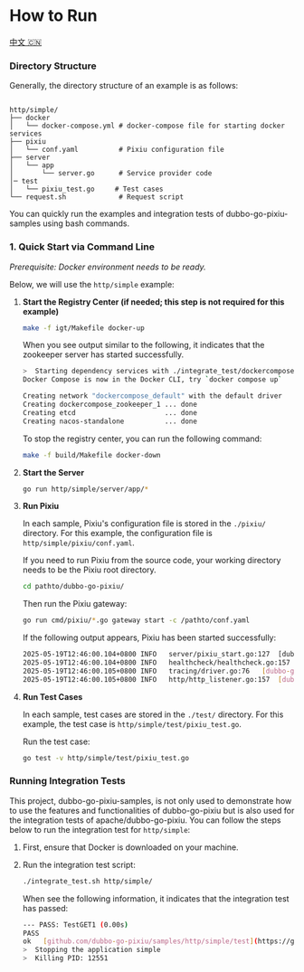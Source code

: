 # How to Run

[中文 🇨🇳](./HOWTO_CN.md)

### Directory Structure

Generally, the directory structure of an example is as follows:

```

http/simple/
├── docker
│   └── docker-compose.yml # docker-compose file for starting docker services
├── pixiu
│   └── conf.yaml          # Pixiu configuration file
├── server
│   └── app
│       └── server.go      # Service provider code
│─ test
│   └── pixiu_test.go     # Test cases
└── request.sh             # Request script

```

You can quickly run the examples and integration tests of dubbo-go-pixiu-samples using bash commands.

### 1. Quick Start via Command Line

*Prerequisite: Docker environment needs to be ready.*

Below, we will use the `http/simple` example:

1.  **Start the Registry Center (if needed; this step is not required for this example)**

    ```bash
    make -f igt/Makefile docker-up
    ```

    When you see output similar to the following, it indicates that the zookeeper server has started successfully.

    ```bash
    >  Starting dependency services with ./integrate_test/dockercompose/docker-compose.yml
    Docker Compose is now in the Docker CLI, try `docker compose up`

    Creating network "dockercompose_default" with the default driver
    Creating dockercompose_zookeeper_1 ... done
    Creating etcd                      ... done
    Creating nacos-standalone          ... done
    ```

    To stop the registry center, you can run the following command:

    ```bash
    make -f build/Makefile docker-down
    ```

2.  **Start the Server**

    ```bash
    go run http/simple/server/app/*
    ```

3.  **Run Pixiu**

    In each sample, Pixiu's configuration file is stored in the ```./pixiu/``` directory. For this example, the configuration file is ```http/simple/pixiu/conf.yaml```.

    If you need to run Pixiu from the source code, your working directory needs to be the Pixiu root directory.

    ```bash
    cd pathto/dubbo-go-pixiu/
    ```

    Then run the Pixiu gateway:

    ```bash
    go run cmd/pixiu/*.go gateway start -c /pathto/conf.yaml
    ```

    If the following output appears, Pixiu has been started successfully:

    ```bash
    2025-05-19T12:46:00.104+0800 INFO   server/pixiu_start.go:127  [dubbopixiu go] start by config : &{StaticResources:{Listeners:[0xc0007b7a20] Clusters:[0xc0007cc5a0] Adapters:[] ShutdownConfig:0xc00067fb30 PprofConf:{Enable:false Address:{SocketAddress:{Address:0.0.0.0 Port:8881 ResolverName: Domains:[] CertsDir:} Name:}}} DynamicResources:<nil> Metric:{Enable:false PrometheusPort:0} Node:<nil> Trace:<nil> Wasm:<nil> Config:<nil> Nacos:<nil> Log:<nil>}
    2025-05-19T12:46:00.104+0800 INFO   healthcheck/healthcheck.go:157 [health check] create a health check session for 127.0.0.1:1314
    2025-05-19T12:46:00.105+0800 INFO   tracing/driver.go:76   [dubbo-go-pixiu] no trace configuration in conf.yaml
    2025-05-19T12:46:00.105+0800 INFO   http/http_listener.go:157  [dubbo-go-server] httpListener start at : 0.0.0.0:8888
    ```

4.  **Run Test Cases**

    In each sample, test cases are stored in the ```./test/``` directory. For this example, the test case is ```http/simple/test/pixiu_test.go```.

    Run the test case:

    ```bash
    go test -v http/simple/test/pixiu_test.go
    ```

### Running Integration Tests

This project, dubbo-go-pixiu-samples, is not only used to demonstrate how to use the features and functionalities of dubbo-go-pixiu but is also used for the integration tests of apache/dubbo-go-pixiu. You can follow the steps below to run the integration test for `http/simple`:

1.  First, ensure that Docker is downloaded on your machine.
2.  Run the integration test script:

    ```bash
    ./integrate_test.sh http/simple/
    ```

    When see the following information, it indicates that the integration test has passed:

    ```bash
    --- PASS: TestGET1 (0.00s)
    PASS
    ok   [github.com/dubbo-go-pixiu/samples/http/simple/test](https://github.com/dubbo-go-pixiu/samples/http/simple/test) 0.030s
    >  Stopping the application simple
    >  Killing PID: 12551
    ```